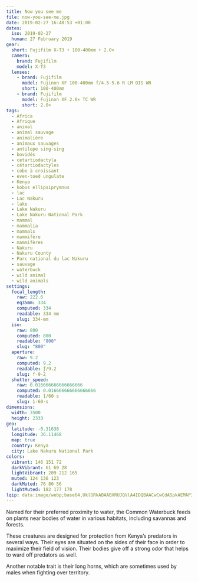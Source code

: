 ```yaml
---
title: Now you see me
file: now-you-see-me.jpg
date: 2019-02-27 16:48:53 +01:00
dates:
  iso: 2019-02-27
  human: 27 February 2019
gear:
  short: Fujifilm X-T3 + 100-400mm + 2.0×
  camera:
    brand: Fujifilm
    model: X-T3
  lenses:
    - brand: Fujifilm
      model: Fujinon XF 100-400mm f/4.5-5.6 R LM OIS WR
      short: 100-400mm
    - brand: Fujifilm
      model: Fujinon XF 2.0× TC WR
      short: 2.0×
tags:
  - Africa
  - Afrique
  - animal
  - animal sauvage
  - animalière
  - animaux sauvages
  - antilope sing-sing
  - bovidés
  - cetartiodactyla
  - cétartiodactyles
  - cobe à croissant
  - even-toed ungulate
  - Kenya
  - kobus ellipsiprymnus
  - lac
  - Lac Nakuru
  - lake
  - Lake Nakuru
  - Lake Nakuru National Park
  - mammal
  - mammalia
  - mammals
  - mammifère
  - mammifères
  - Nakuru
  - Nakuru County
  - Parc national du lac Nakuru
  - sauvage
  - waterbuck
  - wild animal
  - wild animals
settings:
  focal_length:
    raw: 222.6
    eq35mm: 334
    computed: 334
    readable: 334 mm
    slug: 334-mm
  iso:
    raw: 800
    computed: 800
    readable: "800"
    slug: "800"
  aperture:
    raw: 9.2
    computed: 9.2
    readable: ƒ/9.2
    slug: f-9-2
  shutter_speed:
    raw: 0.016666666666666666
    computed: 0.016666666666666666
    readable: 1/60 s
    slug: 1-60-s
dimensions:
  width: 3500
  height: 2333
geo:
  latitude: -0.31638
  longitude: 36.11468
  map: true
  country: Kenya
  city: Lake Nakuru National Park
colors:
  vibrant: 146 151 72
  darkVibrant: 61 69 28
  lightVibrant: 209 212 165
  muted: 124 136 123
  darkMuted: 76 80 56
  lightMuted: 182 177 178
lqip: data:image/webp;base64,UklGRkABAABXRUJQVlA4IDQBAACwCwCdASpkAEMAP3Gix1k7v6ijr5lrG/AuCWUA06HdMwzp8JDqqcHlGEjYTe7qcTMIbD4AkBukc6MkcMg4nAs4iDhsskEBZM2gRzDj94z0L+Wzg64C1mJC1Ru8dIeXViGvMMdAlrgA/thu8Mr5kadctPrZOVI86qG6Lvb2aMOP8hJQsJaHXfGAGinfFucQ9iMc4aGlZLlnU9MownVrfIRcOSHHPXqaVCgLdy8p7Mcfwb47OvSY4zYt4aaxd04vRQjBnu0XRXOoLNuBUTU7Z1cE48g5omtug2Xj5g8FYITy6BRLq/++9vqXZEt3fBrhnExH9mZu/Z8yUvPALDp3IbmSrn2OmUA7/gDBnnsxH3UtbMkPng1JFzK/Rl9pv0NmsFuhnGx2S4PAHmOI0HIIM4LK2qgAAA==
---
```


Named for their preferred proximity to water, the Common Waterbuck feeds on plants near bodies of water in various habitats, including savannas and forests.

These creatures are designed for protection from Kenya’s predators in several ways. Their eyes are situated on the sides of their face in order to maximize their field of vision. Their bodies give off a strong odor that helps to ward off predators as well.

Another notable trait is their long horns, which are sometimes used by males when fighting over territory.
